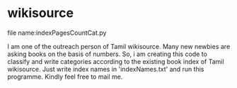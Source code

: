 # wikisource
file name:indexPagesCountCat.py  

I am one of the outreach person of Tamil wikisource. Many new newbies are asking books on the basis of numbers. So, i am creating this code to classify and write categories according to the existing book index of Tamil wikisource. Just write index  names in 'indexNames.txt' and run this programme. Kindly feel free to mail me.

